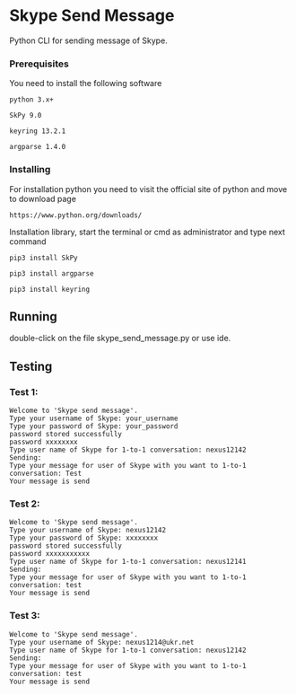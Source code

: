# Skype Send Message

Python CLI for sending message of Skype. 

### Prerequisites

You need to install the following software 

```
python 3.x+
```
```
SkPy 9.0
```
```
keyring 13.2.1 
```
```
argparse 1.4.0
```

### Installing

For installation python you need to visit the official site of python and move to download page

```
https://www.python.org/downloads/
```

Installation library, start the terminal or cmd as administrator and type next command

```
pip3 install SkPy
```

```
pip3 install argparse
```

```
pip3 install keyring

```

## Running 

double-click on the file skype_send_message.py or use ide.

## Testing

### Test 1:
```
Welcome to 'Skype send message'. 
Type your username of Skype: your_username
Type your password of Skype: your_password
password stored successfully
password xxxxxxxx
Type user name of Skype for 1-to-1 conversation: nexus12142
Sending: 
Type your message for user of Skype with you want to 1-to-1 conversation: Test
Your message is send

```

### Test 2:
```
Welcome to 'Skype send message'.
Type your username of Skype: nexus12142
Type your password of Skype: xxxxxxxx
password stored successfully
password xxxxxxxxxxx
Type user name of Skype for 1-to-1 conversation: nexus12141
Sending:
Type your message for user of Skype with you want to 1-to-1 conversation: test
Your message is send
```

### Test 3:
```
Welcome to 'Skype send message'.
Type your username of Skype: nexus1214@ukr.net
Type user name of Skype for 1-to-1 conversation: nexus12142
Sending:
Type your message for user of Skype with you want to 1-to-1 conversation: test
Your message is send
```
